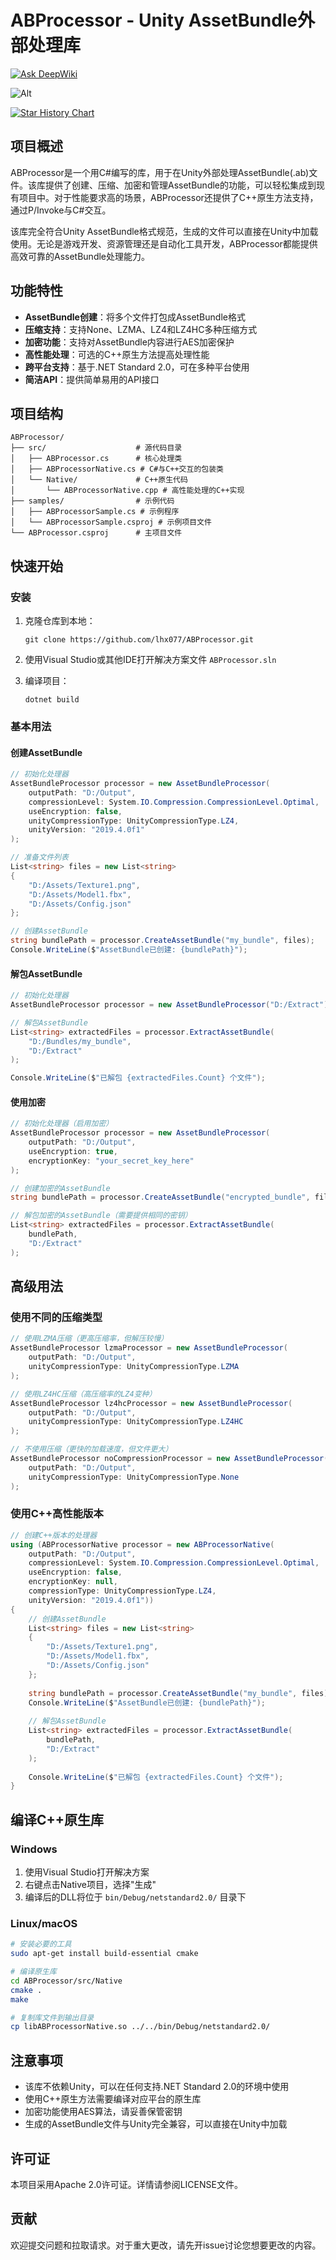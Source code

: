 # ABProcessor - Unity AssetBundle外部处理库

[![Ask DeepWiki](https://deepwiki.com/badge.svg)](https://deepwiki.com/lhx077/ABProcessor)

![Alt](https://repobeats.axiom.co/api/embed/6d91261460c5ad6d0889b6bd1e55d2948dca2f9f.svg "Repobeats analytics image")

[![Star History Chart](https://api.star-history.com/svg?repos=lhx077/ABProcessor&type=Date)](https://www.star-history.com/#lhx077/ABProcessor&Date)

## 项目概述

ABProcessor是一个用C#编写的库，用于在Unity外部处理AssetBundle(.ab)文件。该库提供了创建、压缩、加密和管理AssetBundle的功能，可以轻松集成到现有项目中。对于性能要求高的场景，ABProcessor还提供了C++原生方法支持，通过P/Invoke与C#交互。

该库完全符合Unity AssetBundle格式规范，生成的文件可以直接在Unity中加载使用。无论是游戏开发、资源管理还是自动化工具开发，ABProcessor都能提供高效可靠的AssetBundle处理能力。

## 功能特性

- **AssetBundle创建**：将多个文件打包成AssetBundle格式
- **压缩支持**：支持None、LZMA、LZ4和LZ4HC多种压缩方式
- **加密功能**：支持对AssetBundle内容进行AES加密保护
- **高性能处理**：可选的C++原生方法提高处理性能
- **跨平台支持**：基于.NET Standard 2.0，可在多种平台使用
- **简洁API**：提供简单易用的API接口

## 项目结构

```
ABProcessor/
├── src/                    # 源代码目录
│   ├── ABProcessor.cs      # 核心处理类
│   ├── ABProcessorNative.cs # C#与C++交互的包装类
│   └── Native/             # C++原生代码
│       └── ABProcessorNative.cpp # 高性能处理的C++实现
├── samples/                # 示例代码
│   ├── ABProcessorSample.cs # 示例程序
│   └── ABProcessorSample.csproj # 示例项目文件
└── ABProcessor.csproj      # 主项目文件
```

## 快速开始

### 安装

1. 克隆仓库到本地：
   ```
   git clone https://github.com/lhx077/ABProcessor.git
   ```

2. 使用Visual Studio或其他IDE打开解决方案文件 `ABProcessor.sln`

3. 编译项目：
   ```
   dotnet build
   ```

### 基本用法

#### 创建AssetBundle

```csharp
// 初始化处理器
AssetBundleProcessor processor = new AssetBundleProcessor(
    outputPath: "D:/Output",
    compressionLevel: System.IO.Compression.CompressionLevel.Optimal,
    useEncryption: false,
    unityCompressionType: UnityCompressionType.LZ4,
    unityVersion: "2019.4.0f1"
);

// 准备文件列表
List<string> files = new List<string>
{
    "D:/Assets/Texture1.png",
    "D:/Assets/Model1.fbx",
    "D:/Assets/Config.json"
};

// 创建AssetBundle
string bundlePath = processor.CreateAssetBundle("my_bundle", files);
Console.WriteLine($"AssetBundle已创建: {bundlePath}");
```

#### 解包AssetBundle

```csharp
// 初始化处理器
AssetBundleProcessor processor = new AssetBundleProcessor("D:/Extract");

// 解包AssetBundle
List<string> extractedFiles = processor.ExtractAssetBundle(
    "D:/Bundles/my_bundle", 
    "D:/Extract"
);

Console.WriteLine($"已解包 {extractedFiles.Count} 个文件");
```

#### 使用加密

```csharp
// 初始化处理器（启用加密）
AssetBundleProcessor processor = new AssetBundleProcessor(
    outputPath: "D:/Output",
    useEncryption: true,
    encryptionKey: "your_secret_key_here"
);

// 创建加密的AssetBundle
string bundlePath = processor.CreateAssetBundle("encrypted_bundle", files);

// 解包加密的AssetBundle（需要提供相同的密钥）
List<string> extractedFiles = processor.ExtractAssetBundle(
    bundlePath, 
    "D:/Extract"
);
```

## 高级用法

### 使用不同的压缩类型

```csharp
// 使用LZMA压缩（更高压缩率，但解压较慢）
AssetBundleProcessor lzmaProcessor = new AssetBundleProcessor(
    outputPath: "D:/Output",
    unityCompressionType: UnityCompressionType.LZMA
);

// 使用LZ4HC压缩（高压缩率的LZ4变种）
AssetBundleProcessor lz4hcProcessor = new AssetBundleProcessor(
    outputPath: "D:/Output",
    unityCompressionType: UnityCompressionType.LZ4HC
);

// 不使用压缩（更快的加载速度，但文件更大）
AssetBundleProcessor noCompressionProcessor = new AssetBundleProcessor(
    outputPath: "D:/Output",
    unityCompressionType: UnityCompressionType.None
);
```

### 使用C++高性能版本

```csharp
// 创建C++版本的处理器
using (ABProcessorNative processor = new ABProcessorNative(
    outputPath: "D:/Output",
    compressionLevel: System.IO.Compression.CompressionLevel.Optimal,
    useEncryption: false,
    encryptionKey: null,
    compressionType: UnityCompressionType.LZ4,
    unityVersion: "2019.4.0f1"))
{
    // 创建AssetBundle
    List<string> files = new List<string>
    {
        "D:/Assets/Texture1.png",
        "D:/Assets/Model1.fbx",
        "D:/Assets/Config.json"
    };
    
    string bundlePath = processor.CreateAssetBundle("my_bundle", files);
    Console.WriteLine($"AssetBundle已创建: {bundlePath}");
    
    // 解包AssetBundle
    List<string> extractedFiles = processor.ExtractAssetBundle(
        bundlePath, 
        "D:/Extract"
    );
    
    Console.WriteLine($"已解包 {extractedFiles.Count} 个文件");
}
```

## 编译C++原生库

### Windows

1. 使用Visual Studio打开解决方案
2. 右键点击Native项目，选择"生成"
3. 编译后的DLL将位于 `bin/Debug/netstandard2.0/` 目录下

### Linux/macOS

```bash
# 安装必要的工具
sudo apt-get install build-essential cmake

# 编译原生库
cd ABProcessor/src/Native
cmake .
make

# 复制库文件到输出目录
cp libABProcessorNative.so ../../bin/Debug/netstandard2.0/
```

## 注意事项

- 该库不依赖Unity，可以在任何支持.NET Standard 2.0的环境中使用
- 使用C++原生方法需要编译对应平台的原生库
- 加密功能使用AES算法，请妥善保管密钥
- 生成的AssetBundle文件与Unity完全兼容，可以直接在Unity中加载

## 许可证

本项目采用Apache 2.0许可证。详情请参阅LICENSE文件。

## 贡献

欢迎提交问题和拉取请求。对于重大更改，请先开issue讨论您想要更改的内容。
